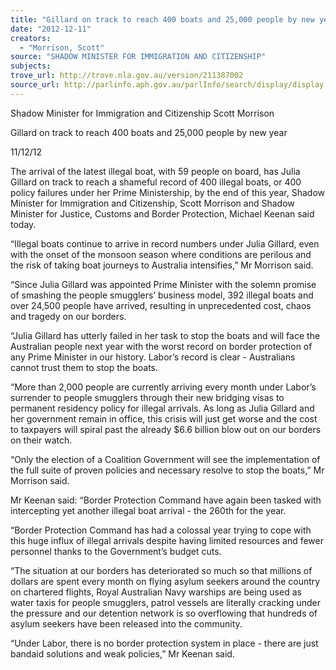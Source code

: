 ```yaml
---
title: "Gillard on track to reach 400 boats and 25,000 people by new year"
date: "2012-12-11"
creators:
  - "Morrison, Scott"
source: "SHADOW MINISTER FOR IMMIGRATION AND CITIZENSHIP"
subjects:
trove_url: http://trove.nla.gov.au/version/211387002
source_url: http://parlinfo.aph.gov.au/parlInfo/search/display/display.w3p;query=Id%3A%22media/pressrel/2103225%22
---
```


 Shadow Minister for Immigration and Citizenship Scott Morrison 

 Gillard on track to reach 400 boats and 25,000 people by  new year 

 11/12/12 

 The arrival of the latest illegal boat, with 59 people on board, has Julia Gillard on track to reach a  shameful record of 400 illegal boats, or 400 policy failures under her Prime Ministership, by the end  of this year, Shadow Minister for Immigration and Citizenship, Scott Morrison and Shadow Minister  for Justice, Customs and Border Protection, Michael Keenan said today. 

 “Illegal boats continue to arrive in record numbers under Julia Gillard, even with the onset of the  monsoon season where conditions are perilous and the risk of taking boat journeys to Australia  intensifies,” Mr Morrison said. 

 “Since Julia Gillard was appointed Prime Minister with the solemn promise of smashing the people  smugglers’ business model, 392 illegal boats and over 24,500 people have arrived, resulting in  unprecedented cost, chaos and tragedy on our borders. 

 “Julia Gillard has utterly failed in her task to stop the boats and will face the Australian people next  year with the worst record on border protection of any Prime Minister in our history. Labor’s record  is clear - Australians cannot trust them to stop the boats. 

 “More than 2,000 people are currently arriving every month under Labor’s surrender to people  smugglers through their new bridging visas to permanent residency policy for illegal arrivals. As long  as Julia Gillard and her government remain in office, this crisis will just get worse and the cost to  taxpayers will spiral past the already $6.6 billion blow out on our borders on their watch. 

 “Only the election of a Coalition Government will see the implementation of the full suite of proven  policies and necessary resolve to stop the boats,” Mr Morrison said. 

 Mr Keenan said: “Border Protection Command have again been tasked with intercepting yet another  illegal boat arrival - the 260th for the year. 

 “Border Protection Command has had a colossal year trying to cope with this huge influx of illegal  arrivals despite having limited resources and fewer personnel thanks to the Government’s budget  cuts. 

 “The situation at our borders has deteriorated so much so that millions of dollars are spent every  month on flying asylum seekers around the country on chartered flights, Royal Australian Navy  warships are being used as water taxis for people smugglers, patrol vessels are literally cracking  under the pressure and our detention network is so overflowing that hundreds of asylum seekers  have been released into the community. 

 “Under Labor, there is no border protection system in place - there are just bandaid solutions and  weak policies,” Mr Keenan said. 

 

